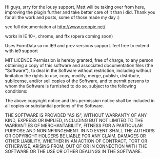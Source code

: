 Hi guys, srry for the lousy support, Matt will be taking over from here, improving the plugin further and take better care of it than i did.
Thank you for all the work and posts, some of those made my day :)

see full documentation at http://www.croppic.net/

works in IE 10+, chrome, and ffx (opera coming soon)

Uses FormData so no IE9 and prev versions support. feel free to extend with ie9 support





MIT LICENCE
Permission is hereby granted, free of charge, to any person obtaining
a copy of this software and associated documentation files (the
"Software"), to deal in the Software without restriction, including
without limitation the rights to use, copy, modify, merge, publish,
distribute, sublicense, and/or sell copies of the Software, and to
permit persons to whom the Software is furnished to do so, subject to
the following conditions:

The above copyright notice and this permission notice shall be
included in all copies or substantial portions of the Software.

THE SOFTWARE IS PROVIDED "AS IS", WITHOUT WARRANTY OF ANY KIND,
EXPRESS OR IMPLIED, INCLUDING BUT NOT LIMITED TO THE WARRANTIES OF
MERCHANTABILITY, FITNESS FOR A PARTICULAR PURPOSE AND
NONINFRINGEMENT. IN NO EVENT SHALL THE AUTHORS OR COPYRIGHT HOLDERS BE
LIABLE FOR ANY CLAIM, DAMAGES OR OTHER LIABILITY, WHETHER IN AN ACTION
OF CONTRACT, TORT OR OTHERWISE, ARISING FROM, OUT OF OR IN CONNECTION
WITH THE SOFTWARE OR THE USE OR OTHER DEALINGS IN THE SOFTWARE.
